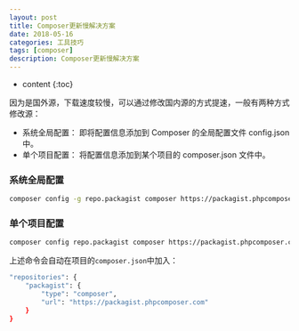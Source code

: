 ```yaml
---
layout: post
title: Composer更新慢解决方案
date: 2018-05-16
categories: 工具技巧
tags: [composer]
description: Composer更新慢解决方案
---
```


* content
{:toc}

因为是国外源，下载速度较慢，可以通过修改国内源的方式提速，一般有两种方式修改源：

- 系统全局配置： 即将配置信息添加到 Composer 的全局配置文件 config.json 中。
- 单个项目配置： 将配置信息添加到某个项目的 composer.json 文件中。

### 系统全局配置
```bash
composer config -g repo.packagist composer https://packagist.phpcomposer.com
```

### 单个项目配置
```bash
composer config repo.packagist composer https://packagist.phpcomposer.com
```
上述命令会自动在项目的`composer.json`中加入：
```bash
"repositories": {
    "packagist": {
        "type": "composer",
        "url": "https://packagist.phpcomposer.com"
    }
}
```
